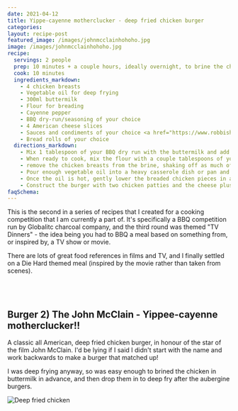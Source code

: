 ```yaml
---
date: 2021-04-12
title: Yippe-cayenne motherclucker - deep fried chicken burger
categories:
layout: recipe-post
featured_image: /images/johnmcclainhohoho.jpg
image: /images/johnmcclainhohoho.jpg
recipe:
  servings: 2 people
  prep: 10 minutes + a couple hours, ideally overnight, to brine the chicken
  cook: 10 minutes
  ingredients_markdown:
    - 4 chicken breasts
    - Vegetable oil for deep frying
    - 300ml buttermilk
    - Flour for breading
    - Cayenne pepper
    - BBQ dry-run/seasoning of your choice
    - 4 American cheese slices
    - Sauces and condiments of your choice <a href="https://www.robbishfood.com/reviews/2020/12/10/review-metalhead-mayo/" target="_blank">(Metalhead mayo works well here!)</a>
    - Bread rolls of your choice
  directions_markdown:
    - Mix 1 tablespoon of your BBQ dry run with the buttermilk and add the chicken. Mix well so throughly coated (and ideally submerged) and seal in a tupperware in the fridge to brine (ideally overnight, but as long as you have is fine)
    - When ready to cook, mix the flour with a couple tablespoons of your BBQ rub (I used <a href="https://angusandoink.com/" target="_blank">Angus and Oink's Sweet Bacon rub</a>) and a teaspoon of cayenne pepper to the flour and mix through
    - remove the chicken breasts from the brine, shaking off as much of the buttermilk as possible, and dredge the chicken in the seasoned flour, return it to the buttermilk, again shaking off excess before dredging a second time
    - Pour enough vegetable oil into a heavy casserole dish or pan and place on direct heat on the BBQ. Wait for it to get to about 200C (check with an instant read thermometer probe)
    - Once the oil is hot, gently lower the breaded chicken pieces in and fry for about 5-10 minutes, depending on how thick you have kept the chicken breast (I like to cut mine into quite thin steaks, and they seem to cook in about 4-5 minutes), but check the internal temperature of the chicken to ensure it is fully cooked.
    - Construct the burger with two chicken patties and the cheese plus any additional condiments or sauces you like!
faqSchema:
---
```


This is the second in a series of recipes that I created for a cooking competition that I am currently a part of. It's specifically a BBQ competition run by Globalitc charcoal company, and the third round was themed "TV Dinners" - the idea being you had to BBQ a meal based on something from, or inspired by, a TV show or movie.

There are lots of great food references in films and TV, and I finally settled on a Die Hard themed meal (inspired by the movie rather than taken from scenes).

<br>
<br>

## Burger 2) The John McClain - Yippee-cayenne motherclucker!!
A classic all American, deep fried chicken burger, in honour of the star of the film John McClain. I'd be lying if I said I didn't start with the name and work backwards to make a burger that matched up!

I was deep frying anyway, so was easy enough to brined the chicken in buttermilk in advance, and then drop them in to deep fry after the aubergine burgers.

![Deep fried chicken]({{site.baseurl}}/images/diehardfriedchicken.jpg)

<br>
<br>

